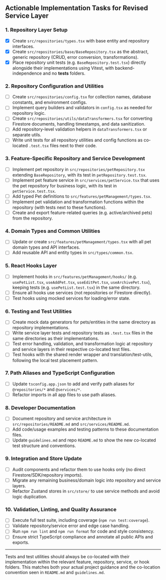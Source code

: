 ## Actionable Implementation Tasks for Revised Service Layer

### 1. Repository Layer Setup

- [x] Create `src/repositories/types.tsx` with base entity and repository interfaces.
- [x] Create `src/repositories/base/BaseRepository.tsx` as the abstract, generic repository (CRUD, error conversion, transformations).
- [x] Place repository unit tests (e.g. `BaseRepository.test.tsx`) directly alongside their implementations using Vitest, with backend-independence and no __tests__ folders.

### 2. Repository Configuration and Utilities

- [ ] Create `src/repositories/config.tsx` for collection names, database constants, and environment configs.
- [ ] Implement query builders and validators in `config.tsx` as needed for repository logic.
- [ ] Create `src/repositories/utils/dataTransformers.tsx` for converting Firestore documents, handling timestamps, and data sanitization.
- [ ] Add repository-level validation helpers in `dataTransformers.tsx` or separate utils.
- [ ] Write unit tests for all repository utilities and config functions as co-located `.test.tsx` files next to their code.

### 3. Feature-Specific Repository and Service Development

- [ ] Implement pet repository in `src/repositories/petRepository.tsx` extending `BaseRepository`, with its test in `petRepository.test.tsx`.
- [ ] Implement pet feature service in `src/services/petService.tsx` that uses the pet repository for business logic, with its test in `petService.test.tsx`.
- [ ] Add typed Pet definitions to `src/features/petManagement/types.tsx`.
- [ ] Implement pet validation and transformation functions within the repository (with tests next to these functions).
- [ ] Create and export feature-related queries (e.g. active/archived pets) from the repository.

### 4. Domain Types and Common Utilities

- [ ] Update or create `src/features/petManagement/types.tsx` with all pet domain types and API interfaces.
- [ ] Add reusable API and entity types in `src/types/common.tsx`.

### 5. React Hooks Layer

- [ ] Implement hooks in `src/features/petManagement/hooks/` (e.g. `usePetList.tsx`, `useAddPet.tsx`, `useEditPet.tsx`, `useArchivePet.tsx`), keeping tests (e.g. `usePetList.test.tsx`) in the same directory.
- [ ] Ensure all hooks use services (not repositories or Firestore directly).
- [ ] Test hooks using mocked services for loading/error state.

### 6. Testing and Test Utilities

- [ ] Create mock data generators for pets/entities in the same directory as repository implementations.
- [ ] Write service layer tests and repository tests as `.test.tsx` files in the same directories as their implementations.
- [ ] Test error handling, validation, and transformation logic at repository and service layers in their respective co-located test files.
- [ ] Test hooks with the shared render wrapper and translation/test-utils, following the local test placement pattern.

### 7. Path Aliases and TypeScript Configuration

- [ ] Update `tsconfig.app.json` to add and verify path aliases for `@repositories/*` and `@services/*`.
- [ ] Refactor imports in all app files to use path aliases.

### 8. Developer Documentation

- [ ] Document repository and service architecture in `src/repositories/README.md` and `src/services/README.md`.
- [ ] Add code/usage examples and testing patterns to these documentation files.
- [ ] Update `guidelines.md` and repo `README.md` to show the new co-located test structure and conventions.

### 9. Integration and Store Update

- [ ] Audit components and refactor them to use hooks only (no direct Firestore/SDK/repository imports).
- [ ] Migrate any remaining business/domain logic into repository and service layers.
- [ ] Refactor Zustand stores in `src/store/` to use service methods and avoid logic duplication.

### 10. Validation, Linting, and Quality Assurance

- [ ] Execute full test suite, including coverage (`npm run test:coverage`).
- [ ] Validate repository/service error and edge case handling.
- [ ] Run `npm run lint` and `npm run format` for code and style consistency.
- [ ] Ensure strict TypeScript compliance and annotate all public APIs and exports.

---

Tests and test utilities should always be co-located with their implementation within the relevant feature, repository, service, or hook folders. This matches both your actual project guidance and the co-location convention seen in `README.md` and `guidelines.md`.
